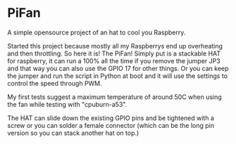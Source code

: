 # PiFan
A simple opensource project of an hat to cool you Raspberry.

Started this project because mostly all my Raspberrys end up overheating and then throttling.
So here it is!
The PiFan!
Simply put is a stackable HAT for raspberry, it can run a 100% all the time if you remove the jumper JP3 and that way you can also use the GPIO 17 for other things. Or you can keep the jumper and run the script in Python at boot and it will use the settings to control the speed through PWM.

My first tests suggest a maximum temperature of around 50C when using the fan while testing with "cpuburn-a53".

The HAT can slide down the existing GPIO pins and be tightened with a screw or you can solder a female connector (which can be the long pin version so you can stack another hat on top.)


